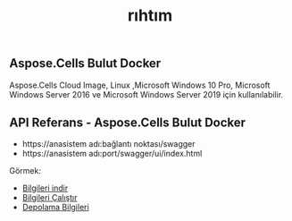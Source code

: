 ﻿---
title: rıhtım
second_title: Aspose.Cells Cloud Documen
type: docs
url: /tr/docker-developer-guide/
aliases: [/docker/]
description: Aspose.Cells Bulut
weight: 30
---
## Aspose.Cells Bulut Docker

 Aspose.Cells Cloud Image, Linux ,Microsoft Windows 10 Pro, Microsoft Windows Server 2016 ve Microsoft Windows Server 2019 için kullanılabilir.



## API Referans - Aspose.Cells Bulut Docker

- https://anasistem adı:bağlantı noktası/swagger
- https://anasistem adı:port/swagger/ui/index.html

Görmek:
- [Bilgileri indir](/cells/tr/docker/downloads/) 
- [Bilgileri Çalıştır](/cells/tr/docker/run/) 
- [Depolama Bilgileri](/cells/tr/docker/storage/) 

